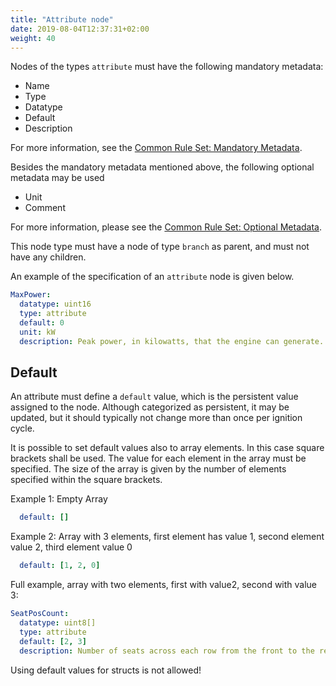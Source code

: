 ```yaml
---
title: "Attribute node"
date: 2019-08-04T12:37:31+02:00
weight: 40
---
```


Nodes of the types `attribute` must have the following mandatory metadata:
- Name
- Type
- Datatype
- Default
- Description

For more information, see the [Common Rule Set: Mandatory Metadata](/hierarchical_information_model/common_rule_set/basics#mandatory-metadata).

Besides the mandatory metadata mentioned above, the following optional metadata may be used
- Unit
- Comment

For more information, please see the [Common Rule Set: Optional Metadata](/hierarchical_information_model/common_rule_set/basics#optional-metadata).

This node type must have a node of type `branch` as parent, and must not have any children.

An example of the specification of an `attribute` node is given below.
```YAML
MaxPower:
  datatype: uint16
  type: attribute
  default: 0
  unit: kW
  description: Peak power, in kilowatts, that the engine can generate.
```
## Default
An attribute must define a `default` value, which is the persistent value assigned to the node.
Although categorized as persistent, it may be updated, but it should typically not change more than once per ignition cycle.

It is possible to set default values also to array elements. In this case square brackets shall be used.
The value for each element in the array must be specified. The size of the array is given by the number of elements specified within the square brackets.

Example 1: Empty Array

```YAML
  default: []
```

Example 2: Array with 3 elements, first element has value 1, second element value 2, third element value 0

```YAML
  default: [1, 2, 0]
```

Full example, array with two elements, first with value2, second with value 3:

```YAML
SeatPosCount:
  datatype: uint8[]
  type: attribute
  default: [2, 3]
  description: Number of seats across each row from the front to the rear
```

Using default values for structs is not allowed!
